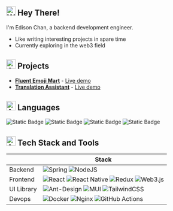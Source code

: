 ## <img src="https://raw.githubusercontent.com/Tarikul-Islam-Anik/Animated-Fluent-Emojis/master/Emojis/Hand%20gestures/Waving%20Hand%20Light%20Skin%20Tone.png" alt="Waving Hand Light Skin Tone" width="25" height="25" /> Hey There! 
I'm Edison Chan, a backend development engineer.

- Like writing interesting projects in spare time
- Currently exploring in the web3 field

## <img src="https://raw.githubusercontent.com/Tarikul-Islam-Anik/Animated-Fluent-Emojis/master/Emojis/Objects/Clipboard.png" alt="Alien" width="25" height="25" /> Projects
- **[Fluent Emoji Mart](https://github.com/HttpStatusOK/fluent-emoji-mart)** - [Live demo](https://fluent-emoji-mart.zqskate.com/)
- **[Translation Assistant](https://github.com/HttpStatusOK/translation-assistant)** - [Live demo](https://translation-assistant.zqskate.com/?apiKey=&apiDomain=)


## <img src="https://raw.githubusercontent.com/Tarikul-Islam-Anik/Animated-Fluent-Emojis/master/Emojis/Hand%20gestures/Writing%20Hand%20Light%20Skin%20Tone.png" alt="Alien" width="25" height="25" /> Languages
![Static Badge](https://img.shields.io/badge/-Java-c74634?logo=openjdk&logoColor=white)
![Static Badge](https://img.shields.io/badge/-Solidity-2a247c?logo=solidity&logoColor=white)
![Static Badge](https://img.shields.io/badge/-JavaScript-323330?logo=javascript&logoColor=white)
![Static Badge](https://img.shields.io/badge/-TypeScript-2e75c1?logo=typescript&logoColor=white)


## <img src="https://raw.githubusercontent.com/Tarikul-Islam-Anik/Animated-Fluent-Emojis/master/Emojis/Objects/Hammer%20and%20Wrench.png" alt="Alien" width="25" height="25" /> Tech Stack and Tools

|  | Stack |
|---|---|
| Backend | ![Spring](https://img.shields.io/badge/SpringBoot-%236DB33F.svg?logo=spring&logoColor=white) ![NodeJS](https://img.shields.io/badge/Node.js-6DA55F?logo=node.js&logoColor=white) |
| Frontend | ![React](https://img.shields.io/badge/React-%2320232a.svg?logo=react&logoColor=%2361DAFB) ![React Native](https://img.shields.io/badge/ReactNative-%2320232a.svg?logo=react&logoColor=%2361DAFB) ![Redux](https://img.shields.io/badge/Redux-%23593d88.svg?logo=redux&logoColor=white) ![Web3.js](https://img.shields.io/badge/Web3.js-F16822?logo=web3.js&logoColor=white) |
| UI Library | ![Ant-Design](https://img.shields.io/badge/-AntDesign-%230170FE?logo=ant-design&logoColor=white) ![MUI](https://img.shields.io/badge/MUI-%230081CB.svg?logo=mui&logoColor=white) ![TailwindCSS](https://img.shields.io/badge/Tailwind-06B6D4?logo=tailwindcss&logoColor=fff) |
| Devops | ![Docker](https://img.shields.io/badge/Docker-2496ED.svg?logo=docker&logoColor=white) ![Nginx](https://img.shields.io/badge/Nginx-009639.svg?logo=nginx&logoColor=white) ![GitHub Actions](https://img.shields.io/badge/GithubActions-%232671E5.svg?logo=githubactions&logoColor=white) |

